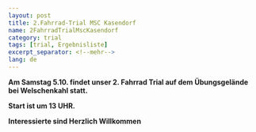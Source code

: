 ```yaml
---
layout: post
title: 2.Fahrrad-Trial MSC Kasendorf
name: 2FahrradTrialMscKasendorf
category: trial
tags: [trial, Ergebnisliste]
excerpt_separator: <!--mehr-->
lang: de
---
```


**Am Samstag 5.10. findet unser 2. Fahrrad Trial auf dem Übungsgelände bei Welschenkahl statt.**

**Start ist um 13 UHR.**

**Interessierte sind Herzlich Willkommen**
